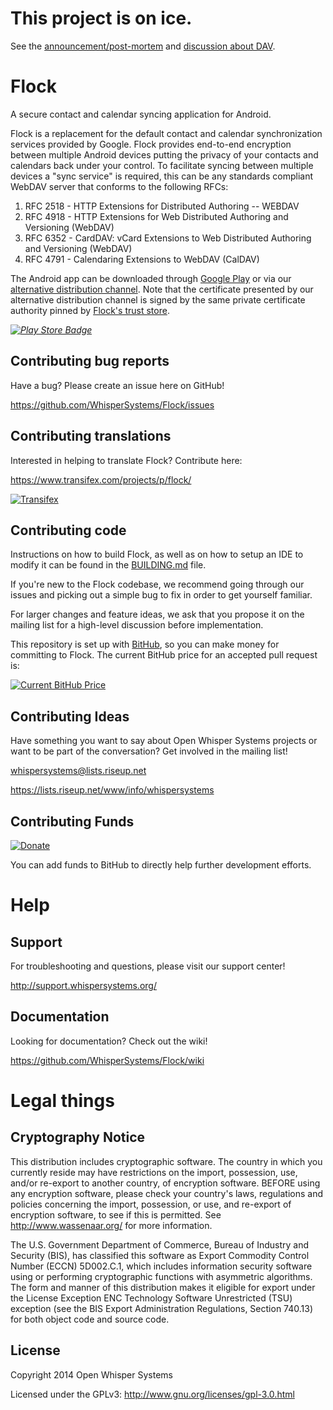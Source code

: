 # This project is on ice.

See the
[announcement/post-mortem](https://gist.github.com/rhodey/873ae9d527d8d2a38213)
and [discussion about DAV](https://github.com/WhisperSystems/Flock/issues/93).

# Flock

A secure contact and calendar syncing application for Android.

Flock is a replacement for the default contact and calendar synchronization services provided by Google. Flock provides end-to-end encryption
between multiple Android devices putting the privacy of your contacts and calendars back under your control. To facilitate syncing between
multiple devices a "sync service" is required, this can be any standards compliant WebDAV server that conforms to the following RFCs:

1. RFC 2518 - HTTP Extensions for Distributed Authoring -- WEBDAV
2. RFC 4918 - HTTP Extensions for Web Distributed Authoring and Versioning (WebDAV)
3. RFC 6352 - CardDAV: vCard Extensions to Web Distributed Authoring and Versioning (WebDAV)
4. RFC 4791 - Calendaring Extensions to WebDAV (CalDAV)

The Android app can be downloaded through [Google Play](https://play.google.com/store/apps/details?id=org.anhonesteffort.flock) or via our
[alternative distribution channel](https://flock-supplychain.anhonesteffort.org/packages/org.anhonesteffort.flock/current). Note that the
certificate presented by our alternative distribution channel is signed by the same private certificate authority pinned by [Flock's trust store](https://github.com/WhisperSystems/Flock/blob/master/flock/src/main/assets/flock.store).

*[![Play Store Badge](https://developer.android.com/images/brand/en_app_rgb_wo_60.png)](https://play.google.com/store/apps/details?id=org.anhonesteffort.flock)*

## Contributing bug reports
Have a bug? Please create an issue here on GitHub!

https://github.com/WhisperSystems/Flock/issues

## Contributing translations
Interested in helping to translate Flock? Contribute here:

https://www.transifex.com/projects/p/flock/

[![Transifex](https://www.transifex.com/projects/p/flock/resource/master/chart/image_png)](https://www.transifex.com/projects/p/flock/)

## Contributing code
Instructions on how to build Flock, as well as on how to setup an IDE to modify it can be found in the [BUILDING.md](BUILDING.md) file.

If you're new to the Flock codebase, we recommend going through our issues and picking out a simple bug to fix in order to get yourself familiar.

For larger changes and feature ideas, we ask that you propose it on the mailing list for a high-level discussion before implementation.

This repository is set up with [BitHub](https://whispersystems.org/blog/bithub/), so you can make money for committing to Flock. The current BitHub price for an accepted pull request is:

[![Current BitHub Price](https://bithub.herokuapp.com/v1/status/payment/commit/)](https://whispersystems.org/blog/bithub/)

## Contributing Ideas
Have something you want to say about Open Whisper Systems projects or want to be part of the conversation? Get involved in the mailing list!

whispersystems@lists.riseup.net

https://lists.riseup.net/www/info/whispersystems

## Contributing Funds
[![Donate](https://coinbase.com/assets/buttons/donation_large-6ec72b1a9eec516944e50a22aca7db35.png)](https://whispersystems.org/blog/bithub/)

You can add funds to BitHub to directly help further development efforts.

Help
====
## Support
For troubleshooting and questions, please visit our support center!

http://support.whispersystems.org/

## Documentation
Looking for documentation? Check out the wiki!

https://github.com/WhisperSystems/Flock/wiki

# Legal things
## Cryptography Notice

This distribution includes cryptographic software. The country in which you currently reside may have restrictions on the import, possession, use, and/or re-export to another country, of encryption software.
BEFORE using any encryption software, please check your country's laws, regulations and policies concerning the import, possession, or use, and re-export of encryption software, to see if this is permitted.
See <http://www.wassenaar.org/> for more information.

The U.S. Government Department of Commerce, Bureau of Industry and Security (BIS), has classified this software as Export Commodity Control Number (ECCN) 5D002.C.1, which includes information security software using or performing cryptographic functions with asymmetric algorithms.
The form and manner of this distribution makes it eligible for export under the License Exception ENC Technology Software Unrestricted (TSU) exception (see the BIS Export Administration Regulations, Section 740.13) for both object code and source code.

## License

Copyright 2014 Open Whisper Systems

Licensed under the GPLv3: http://www.gnu.org/licenses/gpl-3.0.html
